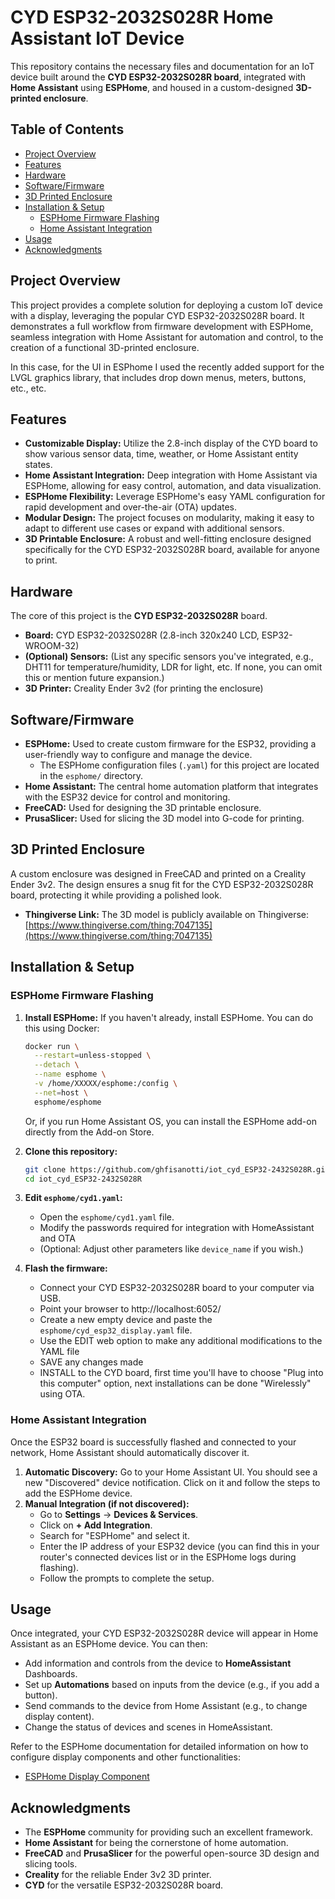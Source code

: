 # CYD ESP32-2032S028R Home Assistant IoT Device

This repository contains the necessary files and documentation for an IoT device built around the **CYD ESP32-2032S028R board**, integrated with **Home Assistant** using **ESPHome**, and housed in a custom-designed **3D-printed enclosure**.

## Table of Contents

- [Project Overview](#project-overview)
- [Features](#features)
- [Hardware](#hardware)
- [Software/Firmware](#softwarefirmware)
- [3D Printed Enclosure](#3d-printed-enclosure)
- [Installation & Setup](#installation--setup)
    - [ESPHome Firmware Flashing](#esphome-firmware-flashing)
    - [Home Assistant Integration](#home-assistant-integration)
- [Usage](#usage)
- [Acknowledgments](#acknowledgments)

## Project Overview

This project provides a complete solution for deploying a custom IoT device with a display, leveraging the popular CYD ESP32-2032S028R board. It demonstrates a full workflow from firmware development with ESPHome, seamless integration with Home Assistant for automation and control, to the creation of a functional 3D-printed enclosure.

In this case, for the UI in ESPhome I used the recently added support for the LVGL graphics library, that includes drop down menus, meters, buttons, etc., etc.

## Features

* **Customizable Display:** Utilize the 2.8-inch display of the CYD board to show various sensor data, time, weather, or Home Assistant entity states.
* **Home Assistant Integration:** Deep integration with Home Assistant via ESPHome, allowing for easy control, automation, and data visualization.
* **ESPHome Flexibility:** Leverage ESPHome's easy YAML configuration for rapid development and over-the-air (OTA) updates.
* **Modular Design:** The project focuses on modularity, making it easy to adapt to different use cases or expand with additional sensors.
* **3D Printable Enclosure:** A robust and well-fitting enclosure designed specifically for the CYD ESP32-2032S028R board, available for anyone to print.

## Hardware

The core of this project is the **CYD ESP32-2032S028R** board.

* **Board:** CYD ESP32-2032S028R (2.8-inch 320x240 LCD, ESP32-WROOM-32)
* **(Optional) Sensors:** (List any specific sensors you've integrated, e.g., DHT11 for temperature/humidity, LDR for light, etc. If none, you can omit this or mention future expansion.)
* **3D Printer:** Creality Ender 3v2 (for printing the enclosure)

## Software/Firmware

* **ESPHome:** Used to create custom firmware for the ESP32, providing a user-friendly way to configure and manage the device.
    * The ESPHome configuration files (`.yaml`) for this project are located in the `esphome/` directory.
* **Home Assistant:** The central home automation platform that integrates with the ESP32 device for control and monitoring.
* **FreeCAD:** Used for designing the 3D printable enclosure.
* **PrusaSlicer:** Used for slicing the 3D model into G-code for printing.

## 3D Printed Enclosure

A custom enclosure was designed in FreeCAD and printed on a Creality Ender 3v2. The design ensures a snug fit for the CYD ESP32-2032S028R board, protecting it while providing a polished look.

* **Thingiverse Link:** The 3D model is publicly available on Thingiverse: [https://www.thingiverse.com/thing:7047135](https://www.thingiverse.com/thing:7047135)

## Installation & Setup

### ESPHome Firmware Flashing

1.  **Install ESPHome:** If you haven't already, install ESPHome. You can do this using Docker:
    ```bash
    docker run \
      --restart=unless-stopped \
      --detach \
      --name esphome \
      -v /home/XXXXX/esphome:/config \
      --net=host \
      esphome/esphome
    ```
    Or, if you run Home Assistant OS, you can install the ESPHome add-on directly from the Add-on Store.

2.  **Clone this repository:**
    ```bash
    git clone https://github.com/ghfisanotti/iot_cyd_ESP32-2432S028R.git
    cd iot_cyd_ESP32-2432S028R
    ```

3.  **Edit `esphome/cyd1.yaml`:**
    * Open the `esphome/cyd1.yaml` file.
    * Modify the passwords required for integration with HomeAssistant and OTA
    * (Optional: Adjust other parameters like `device_name` if you wish.)

4.  **Flash the firmware:**
    * Connect your CYD ESP32-2032S028R board to your computer via USB.
    * Point your browser to http://localhost:6052/
    * Create a new empty device and paste the `esphome/cyd_esp32_display.yaml` file.
    * Use the EDIT web option to make any additional modifications to the YAML file
    * SAVE any changes made
    * INSTALL to the CYD board, first time you'll have to choose "Plug into this computer" option, next installations can be done "Wirelessly" using OTA.

### Home Assistant Integration

Once the ESP32 board is successfully flashed and connected to your network, Home Assistant should automatically discover it.

1.  **Automatic Discovery:** Go to your Home Assistant UI. You should see a new "Discovered" device notification. Click on it and follow the steps to add the ESPHome device.
2.  **Manual Integration (if not discovered):**
    * Go to **Settings** -> **Devices & Services**.
    * Click on **+ Add Integration**.
    * Search for "ESPHome" and select it.
    * Enter the IP address of your ESP32 device (you can find this in your router's connected devices list or in the ESPHome logs during flashing).
    * Follow the prompts to complete the setup.

## Usage

Once integrated, your CYD ESP32-2032S028R device will appear in Home Assistant as an ESPHome device. You can then:

* Add information and controls from the device to **HomeAssistant** Dashboards.
* Set up **Automations** based on inputs from the device (e.g., if you add a button).
* Send commands to the device from Home Assistant (e.g., to change display content).
* Change the status of devices and scenes in HomeAssistant.

Refer to the ESPHome documentation for detailed information on how to configure display components and other functionalities:
* [ESPHome Display Component](https://esphome.io/components/display/index.html)

## Acknowledgments

* The **ESPHome** community for providing such an excellent framework.
* **Home Assistant** for being the cornerstone of home automation.
* **FreeCAD** and **PrusaSlicer** for the powerful open-source 3D design and slicing tools.
* **Creality** for the reliable Ender 3v2 3D printer.
* **CYD** for the versatile ESP32-2032S028R board.
